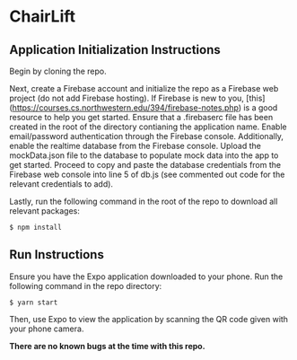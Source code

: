 # ChairLift

## Application Initialization Instructions

Begin by cloning the repo. 

Next, create a Firebase account and initialize the repo as a Firebase web project (do not add Firebase hosting). If Firebase is new to you, [this] (https://courses.cs.northwestern.edu/394/firebase-notes.php) is a good resource to help you get started. Ensure that a .firebaserc file has been created in the root of the directory contianing the application name. Enable email/password authentication through the Firebase console. Additionally, enable the realtime database from the Firebase console. Upload the mockData.json file to the database to populate mock data into the app to get started. Proceed to copy and paste the database credentials from the Firebase web console into line 5 of db.js (see commented out code for the relevant credentials to add).

Lastly, run the following command in the root of the repo to download all relevant packages:

`$ npm install`


## Run Instructions 

Ensure you have the Expo application downloaded to your phone. Run the following command in the repo directory:

`$ yarn start`

Then, use Expo to view the application by scanning the QR code given with your phone camera. 


**There are no known bugs at the time with this repo.**
